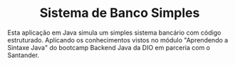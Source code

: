 <h1 align="center"> Sistema de Banco Simples </h1>
Esta aplicação em Java simula um simples sistema bancário com código estruturado. Aplicando os conhecimentos vistos no módulo "Aprendendo a Sintaxe Java" do bootcamp Backend Java da DIO em parceria com o Santander.
